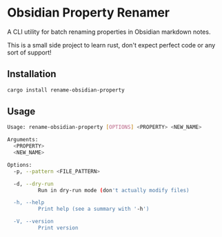 # Obsidian Property Renamer

A CLI utility for batch renaming properties in Obsidian markdown notes.

This is a small side project to learn rust, don't expect perfect code or any
sort of support!

## Installation

```bash
cargo install rename-obsidian-property
```

## Usage

```sh
Usage: rename-obsidian-property [OPTIONS] <PROPERTY> <NEW_NAME>

Arguments:
  <PROPERTY>
  <NEW_NAME>

Options:
  -p, --pattern <FILE_PATTERN>

  -d, --dry-run
          Run in dry-run mode (don't actually modify files)

  -h, --help
          Print help (see a summary with '-h')

  -V, --version
          Print version
```
